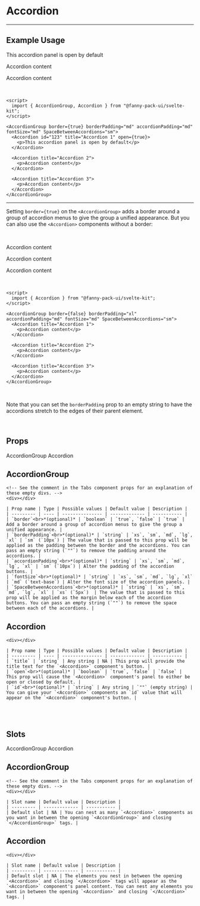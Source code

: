 <script lang="ts">
  import { AccordionGroup, Accordion, TabsContainer, TabBar, Tab, TabPanel } from "/src/lib";
</script>


# Accordion

---

## Example Usage

<AccordionGroup border={true} borderPadding="md" accordionPadding="sm" fontSize="md" SpaceBetweenAccordions="sm">
  <Accordion id="123" title="Accordion 1" open={true}>
    <p>This accordion panel is open by default</p>
  </Accordion>

  <Accordion title="Accordion 2">
    <p>Accordion content</p>
  </Accordion>

  <Accordion title="Accordion 3">
    <p>Accordion content</p>
  </Accordion>
</AccordionGroup>

<br>

```svelte
<script>
  import { AccordionGroup, Accordion } from "@fanny-pack-ui/svelte-kit";
</script>

<AccordionGroup border={true} borderPadding="md" accordionPadding="md" fontSize="md" SpaceBetweenAccordions="sm">
  <Accordion id="123" title="Accordion 1" open={true}>
    <p>This accordion panel is open by default</p>
  </Accordion>

  <Accordion title="Accordion 2">
    <p>Accordion content</p>
  </Accordion>

  <Accordion title="Accordion 3">
    <p>Accordion content</p>
  </Accordion>
</AccordionGroup>
```

<hr>

Setting `border={true}` on the `<AccordionGroup>` adds a border around a group of accordion menus to give the group a unified appearance. But you can also use the `<Accordion>` components without a border:

<br>

<AccordionGroup border={false} borderPadding="xl" accordionPadding="md" fontSize="md" SpaceBetweenAccordions="sm">
  <Accordion title="Accordion 1">
    <p>Accordion content</p>
  </Accordion>

  <Accordion title="Accordion 2">
    <p>Accordion content</p>
  </Accordion>

  <Accordion title="Accordion 3">
    <p>Accordion content</p>
  </Accordion>
</AccordionGroup>

<br>

```svelte
<script>
  import { Accordion } from "@fanny-pack-ui/svelte-kit";
</script>

<AccordionGroup border={false} borderPadding="xl" accordionPadding="md" fontSize="md" SpaceBetweenAccordions="sm">
  <Accordion title="Accordion 1">
    <p>Accordion content</p>
  </Accordion>

  <Accordion title="Accordion 2">
    <p>Accordion content</p>
  </Accordion>

  <Accordion title="Accordion 3">
    <p>Accordion content</p>
  </Accordion>
</AccordionGroup>
```

<br>

Note that you can set the `borderPadding` prop to an empty string to have the accordions stretch to the edges of their parent element.

<br>

## Props

<TabsContainer>
  <TabBar>
    <Tab>AccordionGroup</Tab>
    <Tab>Accordion</Tab>
  </TabBar>

  <TabPanel>
    <h2>AccordionGroup</h2>

    <!-- See the comment in the Tabs component props for an explanation of these empty divs. -->
    <div></div>

    | Prop name | Type | Possible values | Default value | Description |
    | --------- | ---- | --------------- | ------------- | ----------- |
    | `border`<br>*(optional)* | `boolean` | `true`, `false` | `true` | Add a border around a group of accordion menus to give the group a unified appearance. |
    | `borderPadding`<br>*(optional)* | `string` | `xs`, `sm`, `md`, `lg`, `xl` | `sm` (`10px`) | The value that is passed to this prop will be applied as the padding between the border and the accordions. You can pass an empty string (`""`) to remove the padding around the accordions. |
    | `accordionPadding`<br>*(optional)* | `string` | `xs`, `sm`, `md`, `lg`, `xl` | `sm` (`10px`) | Alter the padding of the accordion buttons. |
    | `fontSize`<br>*(optional)* | `string` | `xs`, `sm`, `md`, `lg`, `xl` | `md` (`text-base`) | Alter the font size of the accordion panels. |
    | `SpaceBetweenAccordions`<br>*(optional)* | `string` | `xs`, `sm`, `md`, `lg`, `xl` | `xs` (`5px`)  | The value that is passed to this prop will be applied as the margin below each of the accordion buttons. You can pass an empty string (`""`) to remove the space between each of the accordions. |
  </TabPanel>

  <TabPanel>
    <h2>Accordion</h2>
    
    <div></div>

    | Prop name | Type | Possible values | Default value | Description |
    | --------- | ---- | --------------- | ------------- | ----------- |
    | `title` | `string` | Any string | NA | This prop will provide the title text for the `<Accordion>` component's button. |
    | `open`<br>*(optional)* | `boolean` | `true`, `false` | `false` | This prop will cause the `<Accordion>` component's panel to either be open or closed by default. |
    | `id`<br>*(optional)* | `string` | Any string | `""` (empty string) | You can give your `<Accordion>` components an `id` value that will appear on the `<Accordion>` component's button. |
  </TabPanel>
</TabsContainer>

<br><br>

## Slots

<TabsContainer>
  <TabBar>
    <Tab>AccordionGroup</Tab>
    <Tab>Accordion</Tab>
  </TabBar>

  <TabPanel>
    <h2>AccordionGroup</h2>

    <!-- See the comment in the Tabs component props for an explanation of these empty divs. -->
    <div></div>

    | Slot name | Default value | Description |
    | --------- | ------------- | ----------- |
    | Default slot | NA | You can nest as many `<Accordion>` components as you want in between the opening `<AccordionGroup>` and closing `</AccordionGroup>` tags. |
  </TabPanel>

  <TabPanel>
    <h2>Accordion</h2>
    
    <div></div>

    | Slot name | Default value | Description |
    | --------- | ------------- | ----------- |
    | Default slot | NA | The elements you nest in between the opening `<Accordion>` and closing `</Accordion>` tags will appear as the `<Accordion>` component's panel content. You can nest any elements you want in between the opening `<Accordion>` and closing `</Accordion>` tags. |
  </TabPanel>
</TabsContainer>
